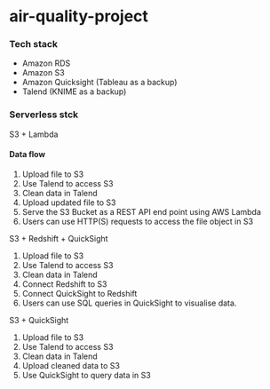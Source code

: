 # air-quality-project

### Tech stack

-	Amazon RDS
-	Amazon S3
-	Amazon Quicksight (Tableau as a backup)
-	Talend (KNIME as a backup)


### Serverless stck

S3 + Lambda
#### Data flow
1. Upload file to S3
2. Use Talend to access S3
3. Clean data in Talend
4. Upload updated file to S3
5. Serve the S3 Bucket as a REST API end point using AWS Lambda
6. Users can use HTTP(S) requests to access the file object in S3

S3 + Redshift + QuickSight

1. Upload file to S3
2. Use Talend to access S3
3. Clean data in Talend
4. Connect Redshift to S3
5. Connect QuickSight to Redshift
6. Users can use SQL queries in QuickSight to visualise data. 

S3 + QuickSight

1. Upload file to S3
2. Use Talend to access S3
3. Clean data in Talend
4. Upload cleaned data to S3
5. Use QuickSight to query data in S3